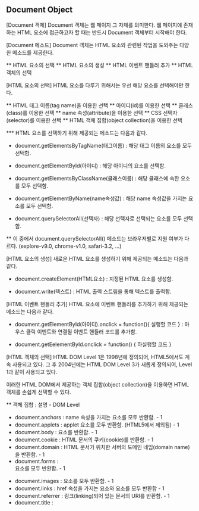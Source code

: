 ## Document Object

[Document 객체]
  Document 객체는 웹 페이지 그 자체를 의미한다.
웹 페이지에 존재하는 HTML 요소에 접근하고자 할 때는 반드시 Document 객체부터 시작해야 한다.

[Document 메소드]
Document 객체는 HTML 요소와 관련된 작업을 도와주는 다양한 메소드를 제공한다.

** HTML 요소의 선택
** HTML 요소의 생성
** HTML 이벤트 핸들러 추가
** HTML 객체의 선택


[HTML 요소의 선택]
HTML 요소를 다루기 위해서는 우선 해당 요소를 선택해야만 한다.

** HTML 태그 이름(tag name)을 이용한 선택
** 아이디(id)를 이용한 선택
** 클래스(class)를 이용한 선택
** name 속성(attribute)을 이용한 선택
** CSS 선택자(selector)를 이용한 선택
** HTML 객체 집합(object collection)을 이용한 선택

***  HTML 요소를 선택하기 위해 제공되는 메소드는 다음과 같다.

 - document.getElementsByTagName(태그이름)
  : 해당 태그 이름의 요소를 모두 선택함.

 - document.getElementById(아이디)
  : 해당 아이디의 요소를 선택함.

 - document.getElementsByClassName(클래스이름)
  : 해당 클래스에 속한 요소를 모두 선택함.

 - document.getElementByName(name속성값)
  : 해당 name 속성값을 가지는 요소를 모두 선택함.

 - document.querySelectorAll(선택자)
  : 해당 선택자로 선택되는 요소를 모두 선택함.

** 이 중에서 document.querySelectorAll() 메소드는 브라우저별로 지원 여부가 다르다. (explore-v9.0, chrome-v1.0, safari-3.2, ...)


[HTML 요소의 생성]
  새로운 HTML 요소를 생성하기 위해 제공되는 메소드는 다음과 같다.
 - document.createElement(HTML요소)
  : 지정된 HTML 요소를 생성함.

 - document.write(텍스트)
  : HTML 출력 스트림을 통해 텍스트를 출력함.


[HTML 이벤트 핸들러 추가]
  HTML 요소에 이벤트 핸들러를 추가하기 위해 제공되는 메소드는 다음과 같다.
 - document.getElementById(아이디).onclick = function(){ 실행할 코드 }
  : 마우스 클릭 이벤트와 연결될 이벤트 핸들러 코드를 추가함.

 - document.getEelementById.onclick = function() {
      하실행할 코드
  }


[HTML 객체의 선택]
  HTML DOM Level 1은 1998년에 정의되어, HTML5에서도 계속 사용되고 있다. 그 후 2004년에는 HTML DOM Level 3가 새롭게 정의되어, Level 1과 같이 사용되고 있다.

  이러한 HTML DOM에서 제공하는 객체 집합(object collection)을 이용하면 HTML 객체를 손쉽게 선택할 수 있다.

 ** 객체 집합 : 설명 - DOM Level
 - document.anchors : name 속성을 가지는 <a>요소를 모두 반환함. - 1
 - document.applets : applet 요소를 모두 반환함. (HTML5에서 제외됨) - 1
 - document.body : <body>요소를 반환함. - 1
 - document.cookie : HTML 문서의 쿠키(cookie)를 반환함. - 1
 - document.domain : HTML 문서가 위치한 서버의 도메인 네임(domain name)을 반환함. - 1
 - document.forms : <form>요소를 모두 반환함. - 1
 - document.images : <img>요소를 모두 반환함. - 1
 - document.links : href 속성을 가지는 <area>요소와 <a>요소를 모두 반환함 - 1
 - document.referrer : 링크(linking)되어 있는 문서의 URI를 반환함. - 1
 - document.title : <title>요소를 반환함. - 1
 - document.URL : HTML 문서의 완전한 URL 주소를 반환함. - 1
 - document.baseURI : HTML 문서의 절대 URI(absolute base URI)를 반환함. - 3
 - document.doctype : HTML문서의 문서 타입(doctype)을 반환함. - 3
 - document.documentElement : <html>요소를 반환함. - 3
 - document.documentMode : 웹 브라우저가 사용하고 있는 모드를 반환함. - 3
 - document.documentURI : HTML 문서의 URI를 반환함. - 3
 - document.domConfig : HTML DOM 설정을 반환함. (더는 사용하지 않음) - 3
 - document.embeds : <embed>요소를 모두 반환함. - 3
 - document.head : <head>요소를 반환함. - 3
 - document.implementation : HTML DOM 구현(implementation)을 반환함. - 3
 - document.inputEncoding : HTML 문서의 문자 인코딩(character set) 형식을 반환함. - 3
 - document.lastModified : HTML 문서의 마지막 갱신 날짜 및 시간을 반환함. - 3
 - document.readyState : HTML 문서의 로딩 상태(loading status)를 반환함. - 3
 - document.scripts : <script>요소를 모두 반환함. - 3
 - document.strictErrorChecking : 오류의 강제 검사 여부를 반환함. - 3
